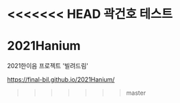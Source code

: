 <<<<<<< HEAD
곽건호 테스트
=======
# 2021Hanium

2021한이음 프로젝트 '빌려드림'

https://final-bil.github.io/2021Hanium/
>>>>>>> master
